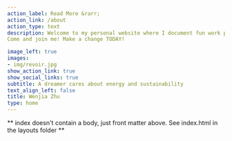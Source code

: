 ```yaml
---
action_label: Read More &rarr;
action_link: /about
action_type: text
description: Welcome to my personal website where I document fun work projects and share my unstoppable journeys to grow data skills! By leveraging the power of big data, we can consume energy smarter and live a more sustainable lifestyle. 
Come and join me! Make a change TODAY!

image_left: true
images:
- img/revoir.jpg
show_action_link: true
show_social_links: true
subtitle: A dreamer cares about energy and sustainability
text_align_left: false
title: Wenjia Zhu
type: home
---
```


** index doesn't contain a body, just front matter above.
See index.html in the layouts folder **
